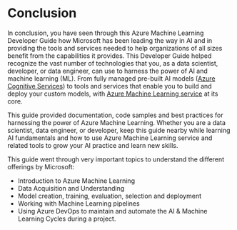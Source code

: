 # Conclusion

In conclusion, you have seen through this Azure Machine Learning Developer Guide how Microsoft has been leading the way in AI and in providing the tools and services needed to help organizations of all sizes benefit from the capabilities it provides. This Developer Guide helped recognize the vast number of technologies that you, as a data scientist, developer, or data engineer, can use to harness the power of AI and machine learning (ML). From fully managed pre-built AI models ([Azure Cognitive Services](https://azure.microsoft.com/services/cognitive-services/)) to tools and services that enable you to build and deploy your custom models, with [Azure Machine Learning service](https://docs.microsoft.com/azure/machine-learning/service/overview-what-is-azure-ml) at its core.

This guide provided documentation, code samples and best practices for harnessing the power of Azure Machine Learning. Whether you are a data scientist, data engineer, or developer, keep this guide nearby while learning AI fundamentals and how to use Azure Machine Learning service and related tools to grow your AI practice and learn new skills.

This guide went through very important topics to understand the different offerings by Microsoft:
- Introduction to Azure Machine Learning
- Data Acquisition and Understanding
- Model creation, training, evaluation, selection and deployment
- Working with Machine Learning pipelines
- Using Azure DevOps to maintain and automate the AI & Machine Learning Cycles during a project.